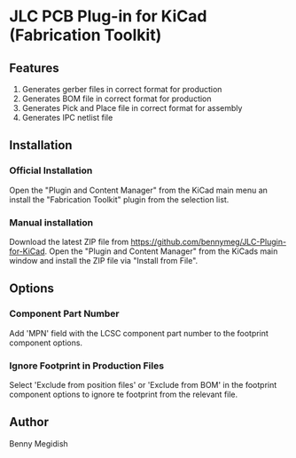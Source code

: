 # JLC PCB Plug-in for KiCad (Fabrication Toolkit)

## Features
1.	Generates gerber files in correct format for production
2.	Generates BOM file in correct format for production
3.	Generates Pick and Place file in correct format for assembly
4.	Generates IPC netlist file

## Installation

### Official Installation
Open the "Plugin and Content Manager" from the KiCad main menu an install the "Fabrication Toolkit" plugin from the selection list.

### Manual installation
Download the latest ZIP file from https://github.com/bennymeg/JLC-Plugin-for-KiCad. Open the "Plugin and Content Manager" from the KiCads main window and install the ZIP file via "Install from File".

## Options

### Component Part Number
Add 'MPN' field with the LCSC component part number to the footprint component options.

### Ignore Footprint in Production Files
Select 'Exclude from position files' or 'Exclude from BOM' in the footprint component options to ignore te footprint from the relevant file.

## Author

Benny Megidish
